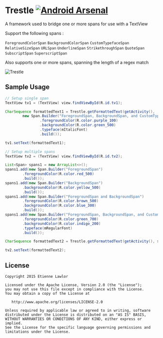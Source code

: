 # Trestle [![Android Arsenal](https://img.shields.io/badge/Android%20Arsenal-SpannableTextView-green.svg?style=flat)](https://android-arsenal.com/details/1/1916)
A framework used to bridge one or more spans for use with a TextView

Support the following spans :

`ForegroundColorSpan`
`BackgroundColorSpan`
`CustomTypefaceSpan`
`RelativeSizeSpan`
`URLSpan`
`UnderlineSpan`
`StrikethroughSpan`
`QuoteSpan`
`SubscriptSpan`
`SuperscriptSpan`

Also supports one or more spans, spanning the length of a regex match

![Trestle](https://raw.githubusercontent.com/lawloretienne/SpannableTextView/master/images/Trestle_Screenshot.png)

## Sample Usage

```java
// Setup single span
TextView tv1 = (TextView) view.findViewById(R.id.tv1);

CharSequence formattedText1 = Trestle.getFormattedText(getActivity(),
        new Span.Builder("ForegroundSpan, BackgroundSpan, and CustomTypefaceSpan")
                .foregroundColor(R.color.purple_100)
                .backgroundColor(R.color.green_500)
                .typeface(mItalicFont)
                .build());

tv1.setText(formattedText1);

// Setup multiple spans
TextView tv2 = (TextView) view.findViewById(R.id.tv2);

List<Span> spans1 = new ArrayList<>();
spans1.add(new Span.Builder("ForegroundSpan")
        .foregroundColor(R.color.red_500)
        .build());
spans1.add(new Span.Builder("BackgroundSpan")
        .backgroundColor(R.color.yellow_500)
        .build());
spans1.add(new Span.Builder("ForegroundSpan and BackgroundSpan")
        .foregroundColor(R.color.brown_500)
        .backgroundColor(R.color.blue_300)
        .build());
spans1.add(new Span.Builder("ForegroundSpan, BackgroundSpan, and CustomTypefaceSpan")
        .foregroundColor(R.color.green_700)
        .backgroundColor(R.color.indigo_200)
        .typeface(mRegularFont)
        .build());

CharSequence formattedText2 = Trestle.getFormattedText(getActivity(), spans1);

tv2.setText(formattedText2);
```

## License

```
Copyright 2015 Etienne Lawlor

Licensed under the Apache License, Version 2.0 (the "License");
you may not use this file except in compliance with the License.
You may obtain a copy of the License at

   http://www.apache.org/licenses/LICENSE-2.0

Unless required by applicable law or agreed to in writing, software
distributed under the License is distributed on an "AS IS" BASIS,
WITHOUT WARRANTIES OR CONDITIONS OF ANY KIND, either express or implied.
See the License for the specific language governing permissions and
limitations under the License.
```
